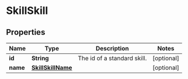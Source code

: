 

# SkillSkill


## Properties

| Name | Type | Description | Notes |
|------------ | ------------- | ------------- | -------------|
|**id** | **String** | The id of a standard skill. |  [optional] |
|**name** | [**SkillSkillName**](SkillSkillName.md) |  |  [optional] |



